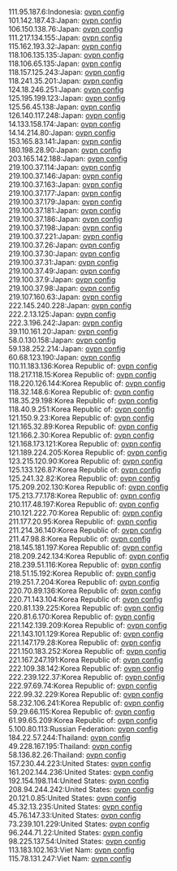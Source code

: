 111.95.187.6:Indonesia: [ovpn config](vpn/111_95_187_6.ovpn)  
101.142.187.43:Japan: [ovpn config](vpn/101_142_187_43.ovpn)  
106.150.138.76:Japan: [ovpn config](vpn/106_150_138_76.ovpn)  
111.217.134.155:Japan: [ovpn config](vpn/111_217_134_155.ovpn)  
115.162.193.32:Japan: [ovpn config](vpn/115_162_193_32.ovpn)  
118.106.135.135:Japan: [ovpn config](vpn/118_106_135_135.ovpn)  
118.106.65.135:Japan: [ovpn config](vpn/118_106_65_135.ovpn)  
118.157.125.243:Japan: [ovpn config](vpn/118_157_125_243.ovpn)  
118.241.35.201:Japan: [ovpn config](vpn/118_241_35_201.ovpn)  
124.18.246.251:Japan: [ovpn config](vpn/124_18_246_251.ovpn)  
125.195.199.123:Japan: [ovpn config](vpn/125_195_199_123.ovpn)  
125.56.45.138:Japan: [ovpn config](vpn/125_56_45_138.ovpn)  
126.140.117.248:Japan: [ovpn config](vpn/126_140_117_248.ovpn)  
14.133.158.174:Japan: [ovpn config](vpn/14_133_158_174.ovpn)  
14.14.214.80:Japan: [ovpn config](vpn/14_14_214_80.ovpn)  
153.165.83.141:Japan: [ovpn config](vpn/153_165_83_141.ovpn)  
180.198.28.90:Japan: [ovpn config](vpn/180_198_28_90.ovpn)  
203.165.142.188:Japan: [ovpn config](vpn/203_165_142_188.ovpn)  
219.100.37.114:Japan: [ovpn config](vpn/219_100_37_114.ovpn)  
219.100.37.146:Japan: [ovpn config](vpn/219_100_37_146.ovpn)  
219.100.37.163:Japan: [ovpn config](vpn/219_100_37_163.ovpn)  
219.100.37.177:Japan: [ovpn config](vpn/219_100_37_177.ovpn)  
219.100.37.179:Japan: [ovpn config](vpn/219_100_37_179.ovpn)  
219.100.37.181:Japan: [ovpn config](vpn/219_100_37_181.ovpn)  
219.100.37.186:Japan: [ovpn config](vpn/219_100_37_186.ovpn)  
219.100.37.198:Japan: [ovpn config](vpn/219_100_37_198.ovpn)  
219.100.37.221:Japan: [ovpn config](vpn/219_100_37_221.ovpn)  
219.100.37.26:Japan: [ovpn config](vpn/219_100_37_26.ovpn)  
219.100.37.30:Japan: [ovpn config](vpn/219_100_37_30.ovpn)  
219.100.37.31:Japan: [ovpn config](vpn/219_100_37_31.ovpn)  
219.100.37.49:Japan: [ovpn config](vpn/219_100_37_49.ovpn)  
219.100.37.9:Japan: [ovpn config](vpn/219_100_37_9.ovpn)  
219.100.37.98:Japan: [ovpn config](vpn/219_100_37_98.ovpn)  
219.107.160.63:Japan: [ovpn config](vpn/219_107_160_63.ovpn)  
222.145.240.228:Japan: [ovpn config](vpn/222_145_240_228.ovpn)  
222.2.13.125:Japan: [ovpn config](vpn/222_2_13_125.ovpn)  
222.3.196.242:Japan: [ovpn config](vpn/222_3_196_242.ovpn)  
39.110.161.20:Japan: [ovpn config](vpn/39_110_161_20.ovpn)  
58.0.130.158:Japan: [ovpn config](vpn/58_0_130_158.ovpn)  
59.138.252.214:Japan: [ovpn config](vpn/59_138_252_214.ovpn)  
60.68.123.190:Japan: [ovpn config](vpn/60_68_123_190.ovpn)  
110.11.183.136:Korea Republic of: [ovpn config](vpn/110_11_183_136.ovpn)  
118.217.118.15:Korea Republic of: [ovpn config](vpn/118_217_118_15.ovpn)  
118.220.126.144:Korea Republic of: [ovpn config](vpn/118_220_126_144.ovpn)  
118.32.148.6:Korea Republic of: [ovpn config](vpn/118_32_148_6.ovpn)  
118.35.29.198:Korea Republic of: [ovpn config](vpn/118_35_29_198.ovpn)  
118.40.9.251:Korea Republic of: [ovpn config](vpn/118_40_9_251.ovpn)  
121.150.9.23:Korea Republic of: [ovpn config](vpn/121_150_9_23.ovpn)  
121.165.32.89:Korea Republic of: [ovpn config](vpn/121_165_32_89.ovpn)  
121.166.2.30:Korea Republic of: [ovpn config](vpn/121_166_2_30.ovpn)  
121.168.173.121:Korea Republic of: [ovpn config](vpn/121_168_173_121.ovpn)  
121.189.224.205:Korea Republic of: [ovpn config](vpn/121_189_224_205.ovpn)  
123.215.120.90:Korea Republic of: [ovpn config](vpn/123_215_120_90.ovpn)  
125.133.126.87:Korea Republic of: [ovpn config](vpn/125_133_126_87.ovpn)  
125.241.32.82:Korea Republic of: [ovpn config](vpn/125_241_32_82.ovpn)  
175.209.202.130:Korea Republic of: [ovpn config](vpn/175_209_202_130.ovpn)  
175.213.77.178:Korea Republic of: [ovpn config](vpn/175_213_77_178.ovpn)  
210.117.48.197:Korea Republic of: [ovpn config](vpn/210_117_48_197.ovpn)  
210.121.222.70:Korea Republic of: [ovpn config](vpn/210_121_222_70.ovpn)  
211.177.20.95:Korea Republic of: [ovpn config](vpn/211_177_20_95.ovpn)  
211.214.36.140:Korea Republic of: [ovpn config](vpn/211_214_36_140.ovpn)  
211.47.98.8:Korea Republic of: [ovpn config](vpn/211_47_98_8.ovpn)  
218.145.181.197:Korea Republic of: [ovpn config](vpn/218_145_181_197.ovpn)  
218.209.242.134:Korea Republic of: [ovpn config](vpn/218_209_242_134.ovpn)  
218.239.51.116:Korea Republic of: [ovpn config](vpn/218_239_51_116.ovpn)  
218.51.15.192:Korea Republic of: [ovpn config](vpn/218_51_15_192.ovpn)  
219.251.7.204:Korea Republic of: [ovpn config](vpn/219_251_7_204.ovpn)  
220.70.89.136:Korea Republic of: [ovpn config](vpn/220_70_89_136.ovpn)  
220.71.143.104:Korea Republic of: [ovpn config](vpn/220_71_143_104.ovpn)  
220.81.139.225:Korea Republic of: [ovpn config](vpn/220_81_139_225.ovpn)  
220.81.6.170:Korea Republic of: [ovpn config](vpn/220_81_6_170.ovpn)  
221.142.139.209:Korea Republic of: [ovpn config](vpn/221_142_139_209.ovpn)  
221.143.101.129:Korea Republic of: [ovpn config](vpn/221_143_101_129.ovpn)  
221.147.179.28:Korea Republic of: [ovpn config](vpn/221_147_179_28.ovpn)  
221.150.183.252:Korea Republic of: [ovpn config](vpn/221_150_183_252.ovpn)  
221.167.247.191:Korea Republic of: [ovpn config](vpn/221_167_247_191.ovpn)  
222.109.38.142:Korea Republic of: [ovpn config](vpn/222_109_38_142.ovpn)  
222.239.122.37:Korea Republic of: [ovpn config](vpn/222_239_122_37.ovpn)  
222.97.69.74:Korea Republic of: [ovpn config](vpn/222_97_69_74.ovpn)  
222.99.32.229:Korea Republic of: [ovpn config](vpn/222_99_32_229.ovpn)  
58.232.106.241:Korea Republic of: [ovpn config](vpn/58_232_106_241.ovpn)  
59.29.66.115:Korea Republic of: [ovpn config](vpn/59_29_66_115.ovpn)  
61.99.65.209:Korea Republic of: [ovpn config](vpn/61_99_65_209.ovpn)  
5.100.80.113:Russian Federation: [ovpn config](vpn/5_100_80_113.ovpn)  
184.22.57.244:Thailand: [ovpn config](vpn/184_22_57_244.ovpn)  
49.228.167.195:Thailand: [ovpn config](vpn/49_228_167_195.ovpn)  
58.136.82.26:Thailand: [ovpn config](vpn/58_136_82_26.ovpn)  
157.230.44.223:United States: [ovpn config](vpn/157_230_44_223.ovpn)  
161.202.144.236:United States: [ovpn config](vpn/161_202_144_236.ovpn)  
192.154.198.114:United States: [ovpn config](vpn/192_154_198_114.ovpn)  
208.94.244.242:United States: [ovpn config](vpn/208_94_244_242.ovpn)  
20.121.0.85:United States: [ovpn config](vpn/20_121_0_85.ovpn)  
45.32.13.235:United States: [ovpn config](vpn/45_32_13_235.ovpn)  
45.76.147.33:United States: [ovpn config](vpn/45_76_147_33.ovpn)  
73.239.101.229:United States: [ovpn config](vpn/73_239_101_229.ovpn)  
96.244.71.22:United States: [ovpn config](vpn/96_244_71_22.ovpn)  
98.225.137.54:United States: [ovpn config](vpn/98_225_137_54.ovpn)  
113.183.102.163:Viet Nam: [ovpn config](vpn/113_183_102_163.ovpn)  
115.78.131.247:Viet Nam: [ovpn config](vpn/115_78_131_247.ovpn)  
